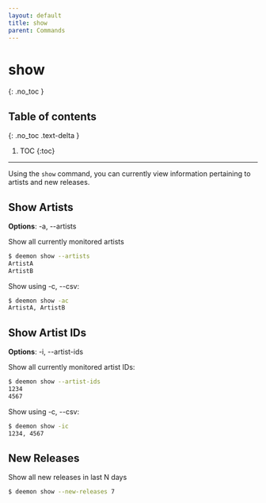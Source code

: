 ```yaml
---
layout: default
title: show
parent: Commands
---
```


# show
{: .no_toc }

## Table of contents
{: .no_toc .text-delta }

1. TOC
{:toc}

---
Using the `show` command, you can currently view information pertaining to artists and new releases.

## Show Artists
**Options**: -a, --artists

Show all currently monitored artists
```bash
$ deemon show --artists
ArtistA
ArtistB
```
Show using -c, --csv:
```bash
$ deemon show -ac
ArtistA, ArtistB
```

## Show Artist IDs
**Options**: -i, --artist-ids

Show all currently monitored artist IDs:
```bash
$ deemon show --artist-ids
1234
4567
```
Show using -c, --csv:
```bash
$ deemon show -ic
1234, 4567
```


## New Releases
Show all new releases in last N days
```bash
$ deemon show --new-releases 7
```
